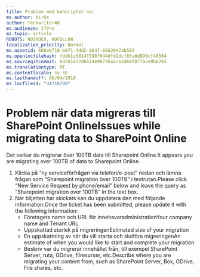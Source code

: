 ```yaml
---
title: Problem med behörighet när
ms.author: kirks
author: Techwriter40
ms.audience: ITPro
ms.topic: article
ROBOTS: NOINDEX, NOFOLLOW
localization_priority: Normal
ms.assetid: 686e8f18-b871-4dd2-864f-8562947ab583
ms.openlocfilehash: fddb1c6814f598f044dfd2dcf8fa8d899cf46504
ms.sourcegitcommit: 6d341637dbb14e90726a1ce1d68f077ace9bb765
ms.translationtype: MT
ms.contentlocale: sv-SE
ms.lasthandoff: 06/04/2019
ms.locfileid: "34718799"
---
```

# <a name="issues-while-migrating-data-to-sharepoint-online"></a><span data-ttu-id="39439-102">Problem när data migreras till SharePoint Online</span><span class="sxs-lookup"><span data-stu-id="39439-102">Issues while migrating data to SharePoint Online</span></span>

<p><span data-ttu-id="39439-103">Det verkar du migrerar över 100TB data till Sharepoint Online.</span><span class="sxs-lookup"><span data-stu-id="39439-103">It appears you are migrating over 100TB of data to Sharepoint Online.</span></span></p> <ol> <li><span data-ttu-id="39439-104">Klicka på &ldquo;ny serviceförfrågan via telefon/e-post&rdquo; nedan och lämna frågan som &ldquo;Sharepoint migration över 100TB&rdquo; i textrutan.</span><span class="sxs-lookup"><span data-stu-id="39439-104">Please click &ldquo;New Service Request by phone/email&rdquo; below and leave the query as &ldquo;Sharepoint migration over 100TB&rdquo; in the text box.</span></span></li> <li><span data-ttu-id="39439-105">När biljetten har skickats kan du uppdatera den med följande information:</span><span class="sxs-lookup"><span data-stu-id="39439-105">Once the ticket has been submitted, please update it with the following information:</span></span> <ul> <li><span data-ttu-id="39439-106">Företagets namn och URL för innehavaradministration</span><span class="sxs-lookup"><span data-stu-id="39439-106">Your company name and Tenant URL</span></span></li> <li><span data-ttu-id="39439-107">Uppskattad storlek på migreringen</span><span class="sxs-lookup"><span data-stu-id="39439-107">Estimated size of your migration</span></span></li> <li><span data-ttu-id="39439-108">En uppskattning av när du vill starta och slutföra migreringen</span><span class="sxs-lookup"><span data-stu-id="39439-108">An estimate of when you would like to start and complete your migration</span></span></li> <li><span data-ttu-id="39439-109">Beskriv var du migrerar innehållet från, till exempel SharePoint Server, ruta, GDrive, filresurser, etc.</span><span class="sxs-lookup"><span data-stu-id="39439-109">Describe where you are migrating your content from, such as SharePoint Server, Box, GDrive, File shares, etc.</span></span></li> </ul> </li> </ol>


  

